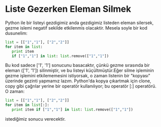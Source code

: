 # Liste Gezerken Eleman Silmek

Python ile bir listeyi gezdigimiz anda gezdigimiz listeden eleman
silersek, gezme islemi negatif sekilde etkilenmis olacaktir. Mesela
soyle bir kod dusunelim:

```python
list = [["1","1"], ["2","2"]]
for item in list:
   print item
   if ["1","1"] in list: list.remove(["1","1"])
```

Bu kod sadece ['1', '1'] sonucunu basacaktır, çünkü gezme sırasında
bir eleman (['1', '1']) silinmiştir, ve bu listeyi küçültmüştür.Eğer
silme işleminin gezme işlemini etkilememesini istiyorsak, o zaman
listenin bir "kopyası" üzerinde gezinti yapmamız lazım. Python'da
kopya çıkartmak için clone, copy gibi çağrılar yerine bir operatör
kullanılıyor; bu operatör [:] operatörü. O zaman:

```python
list = [["1","1"], ["2","2"]]
for item in list[:]:
   print item if ["1","1"] in list: list.remove(["1","1"])
```

istediğimiz sonucu verecektir.




